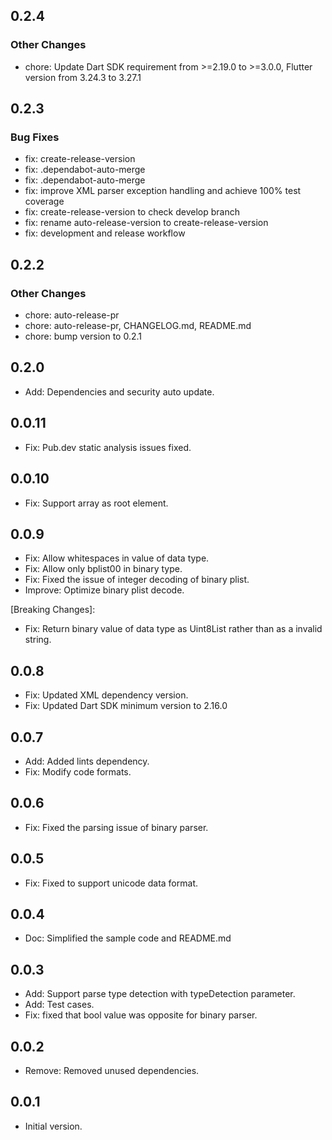 ## 0.2.4

### Other Changes
- chore: Update Dart SDK requirement from >=2.19.0 to >=3.0.0, Flutter version from 3.24.3 to 3.27.1

## 0.2.3

### Bug Fixes
- fix: create-release-version
- fix: .dependabot-auto-merge
- fix: .dependabot-auto-merge
- fix: improve XML parser exception handling and achieve 100% test coverage
- fix: create-release-version to check develop branch
- fix: rename auto-release-version to create-release-version
- fix: development and release workflow

## 0.2.2
### Other Changes
- chore: auto-release-pr
- chore: auto-release-pr, CHANGELOG.md, README.md
- chore: bump version to 0.2.1

## 0.2.0
- Add: Dependencies and security auto update.

## 0.0.11
- Fix: Pub.dev static analysis issues fixed.

## 0.0.10
- Fix: Support array as root element.

## 0.0.9

- Fix: Allow whitespaces in value of data type.
- Fix: Allow only bplist00 in binary type.
- Fix: Fixed the issue of integer decoding of binary plist.
- Improve: Optimize binary plist decode.

[Breaking Changes]:

- Fix: Return binary value of data type as Uint8List rather than as a invalid string.

## 0.0.8

- Fix: Updated XML dependency version.
- Fix: Updated Dart SDK minimum version to 2.16.0

## 0.0.7

- Add: Added lints dependency.
- Fix: Modify code formats.

## 0.0.6

- Fix: Fixed the parsing issue of binary parser.

## 0.0.5

- Fix: Fixed to support unicode data format.

## 0.0.4

- Doc: Simplified the sample code and README.md

## 0.0.3

- Add: Support parse type detection with typeDetection parameter.
- Add: Test cases.
- Fix: fixed that bool value was opposite for binary parser.

## 0.0.2

- Remove: Removed unused dependencies.

## 0.0.1

- Initial version.
